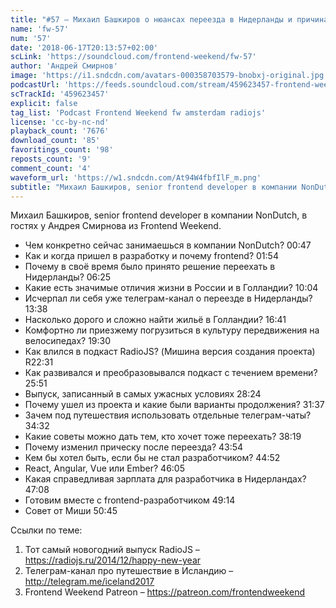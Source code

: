 ```yaml
---
title: "#57 – Михаил Башкиров о нюансах переезда в Нидерланды и причинах ухода из RadioJS"
name: 'fw-57'
num: '57'
date: '2018-06-17T20:13:57+02:00'
scLink: 'https://soundcloud.com/frontend-weekend/fw-57'
author: 'Андрей Смирнов'
image: 'https://i1.sndcdn.com/avatars-000358703579-bnobxj-original.jpg'
podcastUrl: 'https://feeds.soundcloud.com/stream/459623457-frontend-weekend-fw-57.m4a'
scTrackId: '459623457'
explicit: false
tag_list: 'Podcast Frontend Weekend fw amsterdam radiojs'
license: 'cc-by-nc-nd'
playback_count: '7676'
download_count: '85'
favoritings_count: '98'
reposts_count: '9'
comment_count: '4'
waveform_url: 'https://w1.sndcdn.com/At94W4fbfIlF_m.png'
subtitle: "Михаил Башкиров, senior frontend developer в компании NonDutch, в гостях у Андрея Смирнова из Frontend Weekend.  "
---
```

Михаил Башкиров, senior frontend developer в компании NonDutch, в гостях у Андрея Смирнова из Frontend Weekend.  

- Чем конкретно сейчас занимаешься в компании NonDutch? <timecode sec="47">00:47</timecode>
- Как и когда пришел в разработку и почему frontend? <timecode sec="114">01:54</timecode>
- Почему в своё время было принято решение переехать в Нидерланды? <timecode sec="385">06:25</timecode>
- Какие есть значимые отличия жизни в России и в Голландии? <timecode sec="604">10:04</timecode>
- Исчерпал ли себя уже телеграм-канал о переезде в Нидерланды? <timecode sec="818">13:38</timecode>
- Насколько дорого и сложно найти жильё в Голландии? <timecode sec="1001">16:41</timecode>
- Комфортно ли приезжему погрузиться в культуру передвижения на велосипедах? <timecode sec="1170">19:30</timecode>
- Как влился в подкаст RadioJS? (Мишина версия создания проекта) R<timecode sec="1351">22:31</timecode>
- Как развивался и преобразовывался подкаст с течением времени? <timecode sec="1551">25:51</timecode>
- Выпуск, записанный в самых ужасных условиях <timecode sec="1704">28:24</timecode>
- Почему ушел из проекта и какие были варианты продолжения? <timecode sec="1897">31:37</timecode>
- Зачем под путешествия использовать отдельные телеграм-чаты? <timecode sec="2072">34:32</timecode>
- Какие советы можно дать тем, кто хочет тоже переехать? <timecode sec="2299">38:19</timecode>
- Почему изменил прическу после переезда? <timecode sec="2634">43:54</timecode>
- Кем бы хотел быть, если бы не стал разработчиком? <timecode sec="2692">44:52</timecode>
- React, Angular, Vue или Ember? <timecode sec="2765">46:05</timecode>
- Какая справедливая зарплата для разработчика в Нидерландах? <timecode sec="2828">47:08</timecode>
- Готовим вместе с frontend-разработчиком <timecode sec="2954">49:14</timecode>
- Совет от Миши <timecode sec="3045">50:45</timecode>

Ссылки по теме:
1) Тот самый новогодний выпуск RadioJS – https://radiojs.ru/2014/12/happy-new-year
2) Телеграм-канал про путешествие в Исландию – http://telegram.me/iceland2017
3) Frontend Weekend Patreon – https://patreon.com/frontendweekend